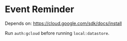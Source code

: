 # Event Reminder

Depends on: https://cloud.google.com/sdk/docs/install

Run `auth:gcloud` before running `local:datastore`.
